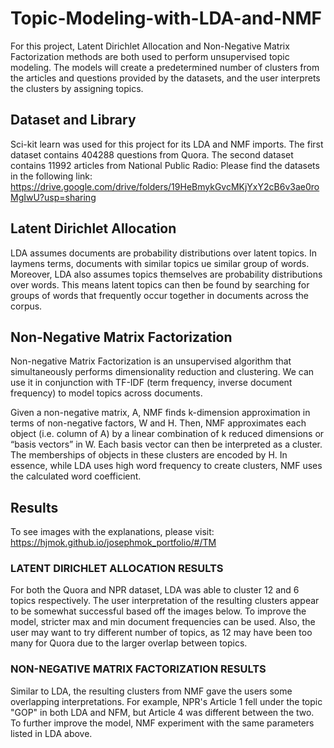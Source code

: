 # Topic-Modeling-with-LDA-and-NMF

For this project, Latent Dirichlet Allocation and Non-Negative Matrix Factorization methods are both used to perform unsupervised topic modeling. The models will create a predetermined number of clusters from the articles and questions provided by the datasets, and the user interprets the clusters by assigning topics.


## Dataset and Library
Sci-kit learn was used for this project for its LDA and NMF imports.
The first dataset contains 404288 questions from Quora. The second dataset contains 11992 articles from National Public Radio:
Please find the datasets in the following link:
https://drive.google.com/drive/folders/19HeBmykGvcMKjYxY2cB6v3ae0roMgIwU?usp=sharing 

## Latent Dirichlet Allocation
LDA assumes documents are probability distributions over latent topics. In laymens terms, documents with similar topics ue similar group of words. Moreover, LDA also assumes topics themselves are probability distributions over words. This means latent topics can then be found by searching for groups of words that frequently occur together in documents across the corpus.

## Non-Negative Matrix Factorization
Non-negative Matrix Factorization is an unsupervised algorithm that simultaneously performs dimensionality reduction and clustering. We can use it in conjunction with TF-IDF (term frequency, inverse document frequency) to model topics across documents.

Given a non-negative matrix, A, NMF finds k-dimension approximation in terms of non-negative factors, W and H. Then, NMF approximates each object (i.e. column of A) by a linear combination of k reduced dimensions or “basis vectors” in W. Each basis vector can then be interpreted as a cluster. The memberships of objects in these clusters are encoded by H. In essence, while LDA uses high word frequency to create clusters, NMF uses the calculated word coefficient.

## Results
To see images with the explanations, please visit: https://hjmok.github.io/josephmok_portfolio/#/TM 
### LATENT DIRICHLET ALLOCATION RESULTS
For both the Quora and NPR dataset, LDA was able to cluster 12 and 6 topics respectively. The user interpretation of the resulting clusters appear to be somewhat successful based off the images below.
To improve the model, stricter max and min document frequencies can be used. Also, the user may want to try different number of topics, as 12 may have been too many for Quora due to the larger overlap between topics.

### NON-NEGATIVE MATRIX FACTORIZATION RESULTS
Similar to LDA, the resulting clusters from NMF gave the users some overlapping interpretations. For example, NPR's Article 1 fell under the topic "GOP" in both LDA and NFM, but Article 4 was different between the two.
To further improve the model, NMF experiment with the same parameters listed in LDA above.
